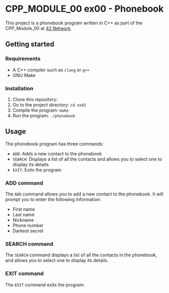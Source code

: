 # CPP_MODULE_00 ex00 - Phonebook

This project is a phonebook program written in C++ as part of the CPP_Module_00 at [42 Network](https://www.42.fr/).

## Getting started

### Requirements

* A C++ compiler such as `clang` or `g++`
* GNU Make

### Installation

1. Clone this repository:
2. Go to the project directory: `cd ex01`
3. Compile the program: `make`
4. Run the program: `./phonebook`

## Usage

The phonebook program has three commands:

* `ADD`: Adds a new contact to the phonebook
* `SEARCH`: Displays a list of all the contacts and allows you to select one to display its details
* `EXIT`: Exits the program

### ADD command

The `ADD` command allows you to add a new contact to the phonebook. It will prompt you to enter the following information:

* First name
* Last name
* Nickname
* Phone number
* Darkest secret


### SEARCH command

The `SEARCH` command displays a list of all the contacts in the phonebook, and allows you to select one to display its details. 


### EXIT command

The `EXIT` command exits the program.





